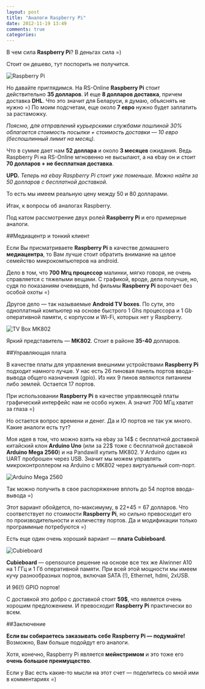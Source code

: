 ```yaml
---
layout: post
title: "Аналоги Raspberry Pi"
date: 2012-11-19 13:49
comments: true
categories: 
---
```


В чем сила __Raspberry Pi__? В деньгах сила =)

Стоит он дешево, тут поспорить не получится.

![Raspberry Pi](/assets/img/raspberry-pi-analogs/Raspberry-Pi.jpg)

Но давайте приглядимся. На RS-Online __Raspberry Pi__ стоит действительно __35 долларов__. И еще __8 долларов доставка__, причем доставка __DHL__. Что это значит для Беларуси, я думаю, объяснять не нужно =) По моим подсчетам, еще около __7 евро__ нужно будет заплатить за растаможку.

*Поясню, для отправлений курьерскими службами пошлиной 30% облагается стоимость посылки + стоимость доставки — 10 евро (беспошлинный лимит на месяц).*

Что в сумме дает нам __52 доллара__ и около __3 месяцев__ ожидания. Ведь Raspberry Pi на RS-Online мгновенно не высылают, а на ebay он и стоит __70 долларов + не бесплатная доставка__. 

__UPD.__ *Теперь на ebay Raspberry Pi стоит уже поменьше. Можно найти за 50 долларов с бесплатной доставкой.*

То есть мы имеем реальную цену между 50 и 80 долларами.

Итак, к вопросы об аналогах Raspberry.

Под катом рассмотрение двух ролей __Raspberry Pi__ и его примерные аналоги.

<!-- more -->

##Медиацентр и тонкий клиент

Если Вы присматриваете __Raspberry Pi__ в качестве домашнего __медиацентра__, то Вам лучше стоит обратить внимание на целое семейство микрокомпьютеров на android.

Дело в том, что __700 Мгц процессор__ малинки, мягко говоря, не очень справляется с тяжелыми вещами. С графикой, вроде, дела получше, но, судя по показаниям очевидцев, hd фильмы  __Raspberry Pi__ ворочает без особой охоты =)

Другое дело — так называемые __Android TV boxes__. По сути, это одноплатный компьютер на основе быстрого 1 Ghs процессора и 1 Gb оперативной памяти, с корпусом и Wi-Fi, которых нет у Raspberry.

![TV Box MK802](/assets/img/raspberry-pi-analogs/MK802.jpg)

Яркий представитель — __MK802__. Стоит в районе __35-40__ долларов.

##Управляющая плата

В качестве платы для управления внешними устройствами __Raspberry Pi__ подходит намного лучше. У нас есть 26 пиновая панель портов ввода-вывода общего назначения (gpio). Из них 9 пинов являются питанием либо землей. Остается 17 портов.

При использовании __Raspberry Pi__ в качестве управляющей платы графический интерфейс нам не особо нужен. А значит 700 МГц хватит за глаза =)

Но остается вопрос времени и денег. Да и IO портов не так уж много. Какие аналоги есть тут?

Моя идея в том, что можно взять на ebay за 14$ с бесплатной доставкой китайский клон __Arduino Uno__ (или за 22$ тоже с бесплатной доставкой __Arduino Mega 2560__) и на Pandawill купить MK802. У Arduino один из UART проброшен через USB. Значит мы можем управлять микроконтроллером на Arduino с MK802 через виртуальный com-порт.

![Arduino Mega 2560](/assets/img/raspberry-pi-analogs/ArduinoMega2560.jpg)

Так можно получить в свое распоряжение вплоть до 54 портов ввода-вывода =)

Этот вариант обойдется, по-максимуму, в 22+45 = 67 долларов. Что соответствует по стоимости __Raspberry Pi__, но сильно превосходит его по производительности и количеству портов. Да и модификации только программные потребуются =)

Есть еще один очень хороший вариант — __плата Cubieboard__.

![Cubieboard](/assets/img/raspberry-pi-analogs/Cubieboard.jpg)

__Cubieboard__ — opensource решение на основе все тех же Alwinner A10 на 1 ГГц и 1 Гб оперативной памяти. При всей этой мощности мы имеем кучу разнообразных портов, включая SATA (!), Ethernet, hdmi, 2xUSB.

И 96(!) GPIO портов!

С доставкой это добро с доставкой стоит __59$__, что является очень хорошим предложением. И превосходит __Raspberry Pi__ практически во всем.

##Заключение

__Если вы собираетесь заказывать себе Raspberry Pi — подумайте!__ Возможно, Вам больше подойдут его аналоги.

Хотя, конечно, Raspberry Pi является __мейнстримом__ и это тоже его __очень большое преимущество__.

Если у Вас есть какие-то мысли на этот счет — поделитесь со мной ими в комментариях =)

